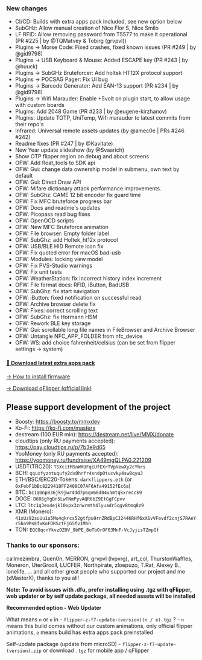 ### New changes
* CI/CD: Builds with extra apps pack included, see new option below
* SubGHz: Allow manual creation of Nice Flor S, Nice Smilo
* LF RFID: Allow removing password from T5577 to make it operational (PR #225 | by @TQMatvey & Tobirg (grvpvl))
* Plugins -> Morse Code: Fixed crashes, fixed known issues (PR #249 | by @gid9798)
* Plugins -> USB Keyboard & Mouse: Added ESCAPE key (PR #243 | by @huuck)
* Plugins -> SubGHz Bruteforcer: Add holtek HT12X protocol support
* Plugins -> POCSAG Pager: Fix UI bug
* Plugins -> Barcode Generator: Add EAN-13 support (PR #234 | by @gid9798)
* Plugins -> Wifi Marauder: Enable +5volt on plugin start, to allow usage with custom boards
* Plugins: Add 2048 Game (PR #233 | by @eugene-kirzhanov)
* Plugins: Update TOTP, UniTemp, Wifi marauder to latest commits from their repo's
* Infrared: Universal remote assets updates (by @amec0e | PRs #246 #242)
* Readme fixes (PR #247 | by @Kavitate)
* New Year update slideshow (by @Svaarich)
* Show OTP flipper region on debug and about screens
* OFW: Add float_tools to SDK api
* OFW: Gui: change data ownership model in submenu, own text by default 
* OFW: Gui: Direct Draw API
* OFW: Mifare dictionary attack performance improvements.
* OFW: SubGhz: CAME 12 bit encoder fix guard time
* OFW: Fix MFC bruteforce progress bar 
* OFW: Docs and readme's updates
* OFW: Picopass read bug fixes
* OFW: OpenOCD scripts
* OFW: New MFC Bruteforce animation
* OFW: File browser: Empty folder label
* OFW: SubGhz: add Holtek_ht12x protocol
* OFW: USB/BLE HID Remote icon fix
* OFW: Fix quoted error for macOS bad-usb
* OFW: Modules: locking view model
* OFW: Fix PVS-Studio warnings 
* OFW: Fix unit tests
* OFW: WeatherStation: fix incorrect history index increment
* OFW: File format docs: RFID, iButton, BadUSB
* OFW: SubGhz: fix start navigation
* OFW: iButton: fixed notification on successful read 
* OFW: Archive browser delete fix
* OFW: Fixes: correct scrolling text
* OFW: SubGhz: fix Hormann HSM
* OFW: Rework BLE key storage
* OFW: Gui: scrollable long file names in FileBrowser and Archive Browser
* OFW: Untangle NFC_APP_FOLDER from nfc_device
* OFW: WS: add choice fahrenheit/celsius (can be set from flipper settings -> system)

#### [🎲 Download latest extra apps pack](https://download-directory.github.io/?url=https://github.com/xMasterX/unleashed-extra-pack/tree/main/apps)

[-> How to install firmware](https://github.com/DarkFlippers/unleashed-firmware/blob/dev/documentation/HowToInstall.md)

[-> Download qFlipper (official link)](https://flipperzero.one/update)

## Please support development of the project
* Boosty: https://boosty.to/mmxdev
* Ko-Fi: https://ko-fi.com/masterx
* destream (100 EUR min): https://destream.net/live/MMX/donate
* cloudtips (only RU payments accepted): https://pay.cloudtips.ru/p/7b3e9d65
* YooMoney (only RU payments accepted): https://yoomoney.ru/fundraise/XA49mgQLPA0.221209
* USDT(TRC20): `TSXcitMSnWXUFqiUfEXrTVpVewXy2cYhrs`
* BCH: `qquxfyzntuqufy2dx0hrfr4sndp0tucvky4sw8qyu3`
* ETH/BSC/ERC20-Tokens: `darkflippers.eth` (or `0xFebF1bBc8229418FF2408C07AF6Afa49152fEc6a`)
* BTC: `bc1q0np836jk9jwr4dd7p6qv66d04vamtqkxrecck9`
* DOGE: `D6R6gYgBn5LwTNmPyvAQR6bZ9EtGgFCpvv`
* LTC: `ltc1q3ex4ejkl0xpx3znwrmth4lyuadr5qgv8tmq8z9`
* XMR (Monero): `41xUz92suUu1u5Mu4qkrcs52gtfpu9rnZRdBpCJ244KRHf6xXSvVFevdf2cnjS7RAeYr5hn9MsEfxKoFDRSctFjG5fv1Mhn`
* TON: `EQCOqcnYkvzOZUV_9bPE_8oTbOrOF03MnF-VcJyjisTZmpGf`

### Thanks to our sponsors:
callmezimbra, Quen0n, MERRON, grvpvl (lvpvrg), art_col, ThurstonWaffles, Moneron, UterGrooll, LUCFER, Northpirate, zloepuzo, T.Rat, Alexey B., ionelife, ...
and all other great people who supported our project and me (xMasterX), thanks to you all!

**Note: To avoid issues with .dfu, prefer installing using .tgz with qFlipper, web updater or by self update package, all needed assets will be installed**

**Recommended option - Web Updater**

What means `n` or `e` in - `flipper-z-f7-update-(version)(n / e).tgz` ? - `n` means this build comes without our custom animations, only official flipper animations, 
`e` means build has extra apps pack preinstalled

Self-update package (update from microSD) - `flipper-z-f7-update-(version).zip` or download `.tgz` for mobile app / qFlipper


